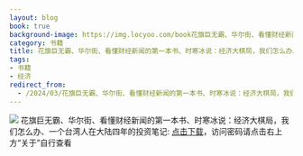 ```yaml
---
layout: blog
book: true
background-image: https://img.locyoo.com/book花旗巨无霸、华尔街、看懂财经新闻的第一本书、时寒冰说：经济大棋局，我们怎么办、一个台湾人在大陆四年的投资笔记.jpg
category: 书籍
title: 花旗巨无霸、华尔街、看懂财经新闻的第一本书、时寒冰说：经济大棋局，我们怎么办、一个台湾人在大陆四年的投资笔记
tags:
- 书籍
- 经济
redirect_from:
  - /2024/03/花旗巨无霸、华尔街、看懂财经新闻的第一本书、时寒冰说：经济大棋局，我们怎么办、一个台湾人在大陆四年的投资笔记/
---
```

![](https://img.locyoo.com/book花旗巨无霸、华尔街、看懂财经新闻的第一本书、时寒冰说：经济大棋局，我们怎么办、一个台湾人在大陆四年的投资笔记.jpg)
花旗巨无霸、华尔街、看懂财经新闻的第一本书、时寒冰说：经济大棋局，我们怎么办、一个台湾人在大陆四年的投资笔记: <a name = "ref1" href="https://url18.ctfile.com/f/50983618-1439915977-69b6bc?p=3619">点击下载</a>，访问密码请点击右上方“关于”自行查看